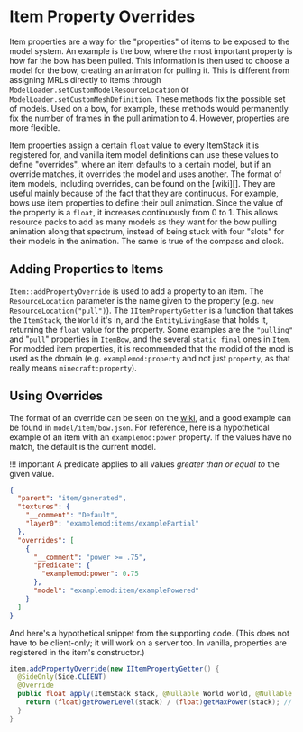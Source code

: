 Item Property Overrides
=======================

Item properties are a way for the "properties" of items to be exposed to the model system. An example is the bow, where the most important property is how far the bow has been pulled. This information is then used to choose a model for the bow, creating an animation for pulling it. This is different from assigning MRLs directly to items through `ModelLoader.setCustomModelResourceLocation` or `ModelLoader.setCustomMeshDefinition`. These methods fix the possible set of models. Used on a bow, for example, these methods would permanently fix the number of frames in the pull animation to 4. However, properties are more flexible.

Item properties assign a certain `float` value to every ItemStack it is registered for, and vanilla item model definitions can use these values to define "overrides", where an item defaults to a certain model, but if an override matches, it overrides the model and uses another. The format of item models, including overrides, can be found on the [wiki][]. They are useful mainly because of the fact that they are continuous. For example, bows use item properties to define their pull animation. Since the value of the property is a `float`, it increases continuously from 0 to 1. This allows resource packs to add as many models as they want for the bow pulling animation along that spectrum, instead of being stuck with four "slots" for their models in the animation. The same is true of the compass and clock.

Adding Properties to Items
--------------------------

`Item::addPropertyOverride` is used to add a property to an item. The `ResourceLocation` parameter is the name given to the property (e.g. `new ResourceLocation("pull")`). The `IItemPropertyGetter` is a function that takes the `ItemStack`, the `World` it's in, and the `EntityLivingBase` that holds it, returning the `float` value for the property. Some examples are the `"pulling"` and "`pull`" properties in `ItemBow`, and the several `static final` ones in `Item`. For modded item properties, it is recommended that the modid of the mod is used as the domain (e.g. `examplemod:property` and not just `property`, as that really means `minecraft:property`).

Using Overrides
---------------

The format of an override can be seen on the [wiki][format], and a good example can be found in `model/item/bow.json`. For reference, here is a hypothetical example of an item with an `examplemod:power` property. If the values have no match, the default is the current model.

!!! important
    A predicate applies to all values *greater than or equal to* the given value. 

```json
{
  "parent": "item/generated",
  "textures": {
    "__comment": "Default",
    "layer0": "examplemod:items/examplePartial"
  },
  "overrides": [
    {
      "__comment": "power >= .75",
      "predicate": { 
        "examplemod:power": 0.75
      },
      "model": "examplemod:item/examplePowered"
    }
  ]
}
```

And here's a hypothetical snippet from the supporting code. (This does not have to be client-only; it will work on a server too. In vanilla, properties are registered in the item's constructor.)

```java
item.addPropertyOverride(new IItemPropertyGetter() {
  @SideOnly(Side.CLIENT)
  @Override
  public float apply(ItemStack stack, @Nullable World world, @Nullable EntityLivingBase entity) {
    return (float)getPowerLevel(stack) / (float)getMaxPower(stack); // Some external methods
  }
}
```

[format]: http://minecraft.gamepedia.com/Model#Item_models
